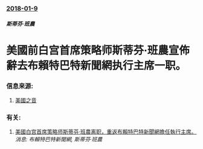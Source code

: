 ### [2018-01-9](/news/2018/01/9/index.md)

##### 斯蒂芬·班農
# 美國前白宫首席策略师斯蒂芬·班農宣佈辭去布賴特巴特新聞網执行主席一职。 




### 信息来源:

1. [美國之音](https://www.voachinese.com/a/bannon-20180109/4200595.html)

### 有关:

1. [美國白宫首席策略师斯蒂芬·班農离职，重返布賴特巴特新聞網擔任執行主席。 ](/zh/news/2017/08/18/美國白宫首席策略师斯蒂芬-班農离职-重返布賴特巴特新聞網擔任執行主席.md) _消息: 布賴特巴特新聞網, 斯蒂芬·班農_
